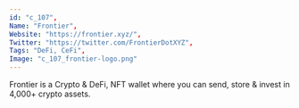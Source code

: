 ```yaml
--- 
id: "c_107", 
Name: "Frontier", 
Website: "https://frontier.xyz/", 
Twitter: "https://twitter.com/FrontierDotXYZ", 
Tags: "DeFi, CeFi", 
Image: "c_107_frontier-logo.png" 
--- 
```

<!--lang:en--> 
Frontier is a Crypto & DeFi, NFT wallet where you can send, store & invest in 4,000+ crypto assets.
<!--lang:es--] 
Frontier es una billetera Crypto & DeFi, NFT donde puede enviar, almacenar e invertir en más de 4,000 activos criptográficos.
<!--lang:de--] 
Frontier ist eine Crypto & DeFi, NFT Wallet, in der Sie über 4.000 Krypto-Assets senden, speichern und in sie investieren können.
<!--lang:fr--] 
Frontier est un portefeuille Crypto & DeFi, NFT où vous pouvez envoyer, stocker et investir dans plus de 4 000 actifs cryptographiques.
<!--lang:pl--] 
Frontier to portfel Crypto i DeFi, NFT, w którym możesz wysyłać, przechowywać i inwestować w ponad 4000 aktywów kryptograficznych.
<!--lang:uk--] 
Frontier — це гаманець Crypto & DeFi, NFT, де ви можете надсилати, зберігати та інвестувати в понад 4000 криптоактивів.
[!--lang:*--> 
